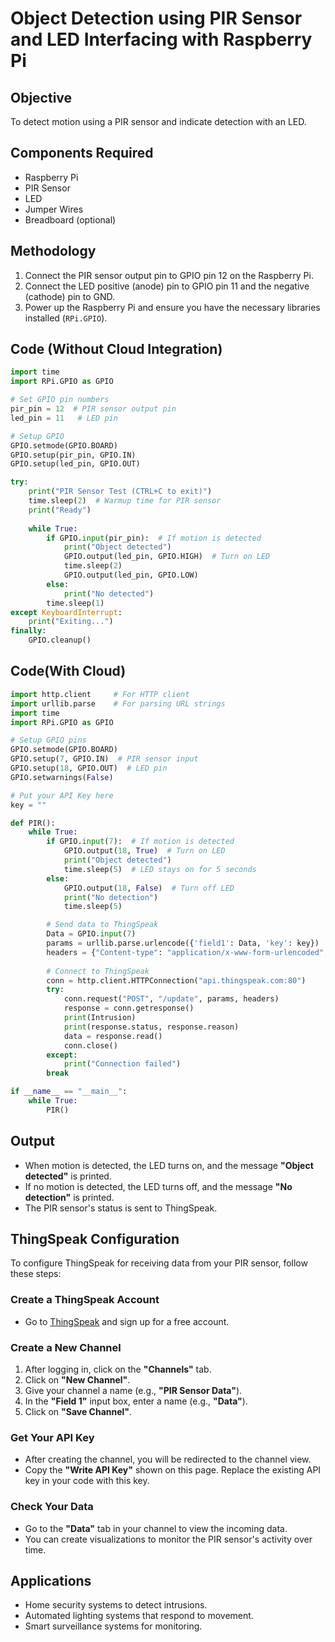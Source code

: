 # Object Detection using PIR Sensor and LED Interfacing with Raspberry Pi

## Objective
To detect motion using a PIR sensor and indicate detection with an LED.

## Components Required
- Raspberry Pi
- PIR Sensor
- LED
- Jumper Wires
- Breadboard (optional)

## Methodology
1. Connect the PIR sensor output pin to GPIO pin 12 on the Raspberry Pi.
2. Connect the LED positive (anode) pin to GPIO pin 11 and the negative (cathode) pin to GND.
3. Power up the Raspberry Pi and ensure you have the necessary libraries installed (`RPi.GPIO`).

## Code (Without Cloud Integration)

```python
import time
import RPi.GPIO as GPIO

# Set GPIO pin numbers
pir_pin = 12  # PIR sensor output pin
led_pin = 11   # LED pin

# Setup GPIO
GPIO.setmode(GPIO.BOARD)
GPIO.setup(pir_pin, GPIO.IN)
GPIO.setup(led_pin, GPIO.OUT)

try:
    print("PIR Sensor Test (CTRL+C to exit)")
    time.sleep(2)  # Warmup time for PIR sensor
    print("Ready")
   
    while True:
        if GPIO.input(pir_pin):  # If motion is detected
            print("Object detected")
            GPIO.output(led_pin, GPIO.HIGH)  # Turn on LED
            time.sleep(2)
            GPIO.output(led_pin, GPIO.LOW)
        else:
            print("No detected")
        time.sleep(1)
except KeyboardInterrupt:
    print("Exiting...")
finally:
    GPIO.cleanup()
```
## Code(With Cloud)

```python
import http.client     # For HTTP client
import urllib.parse    # For parsing URL strings
import time
import RPi.GPIO as GPIO

# Setup GPIO pins
GPIO.setmode(GPIO.BOARD)
GPIO.setup(7, GPIO.IN)  # PIR sensor input
GPIO.setup(18, GPIO.OUT)  # LED pin
GPIO.setwarnings(False)

# Put your API Key here
key = ""  

def PIR():
    while True:
        if GPIO.input(7):  # If motion is detected
            GPIO.output(18, True)  # Turn on LED
            print("Object detected")
            time.sleep(5)  # LED stays on for 5 seconds
        else:
            GPIO.output(18, False)  # Turn off LED
            print("No detection")
            time.sleep(5)

        # Send data to ThingSpeak
        Data = GPIO.input(7)
        params = urllib.parse.urlencode({'field1': Data, 'key': key})
        headers = {"Content-type": "application/x-www-form-urlencoded", "Accept": "text/plain"}
        
        # Connect to ThingSpeak
        conn = http.client.HTTPConnection("api.thingspeak.com:80")
        try:
            conn.request("POST", "/update", params, headers)
            response = conn.getresponse()
            print(Intrusion)
            print(response.status, response.reason)
            data = response.read()
            conn.close()
        except:
            print("Connection failed")
        break

if __name__ == "__main__":
    while True:
        PIR()
```
## Output
- When motion is detected, the LED turns on, and the message **"Object detected"** is printed.
- If no motion is detected, the LED turns off, and the message **"No detection"** is printed.
- The PIR sensor's status is sent to ThingSpeak.

## ThingSpeak Configuration
To configure ThingSpeak for receiving data from your PIR sensor, follow these steps:

### Create a ThingSpeak Account
- Go to [ThingSpeak](https://thingspeak.com/) and sign up for a free account.

### Create a New Channel
1. After logging in, click on the **"Channels"** tab.
2. Click on **"New Channel"**.
3. Give your channel a name (e.g., **"PIR Sensor Data"**).
4. In the **"Field 1"** input box, enter a name (e.g., **"Data"**).
5. Click on **"Save Channel"**.

### Get Your API Key
- After creating the channel, you will be redirected to the channel view.
- Copy the **"Write API Key"** shown on this page. Replace the existing API key in your code with this key.

### Check Your Data
- Go to the **"Data"** tab in your channel to view the incoming data.
- You can create visualizations to monitor the PIR sensor's activity over time.

## Applications
- Home security systems to detect intrusions.
- Automated lighting systems that respond to movement.
- Smart surveillance systems for monitoring.
